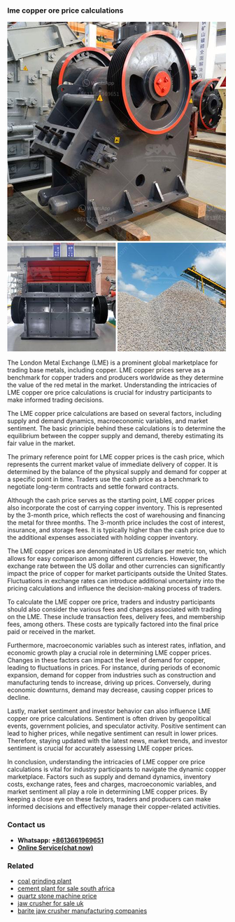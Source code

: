 <h3>lme copper ore price calculations</h3><img src='1706773357.jpg' alt=''><p>The London Metal Exchange (LME) is a prominent global marketplace for trading base metals, including copper. LME copper prices serve as a benchmark for copper traders and producers worldwide as they determine the value of the red metal in the market. Understanding the intricacies of LME copper ore price calculations is crucial for industry participants to make informed trading decisions.</p><p>The LME copper price calculations are based on several factors, including supply and demand dynamics, macroeconomic variables, and market sentiment. The basic principle behind these calculations is to determine the equilibrium between the copper supply and demand, thereby estimating its fair value in the market.</p><p>The primary reference point for LME copper prices is the cash price, which represents the current market value of immediate delivery of copper. It is determined by the balance of the physical supply and demand for copper at a specific point in time. Traders use the cash price as a benchmark to negotiate long-term contracts and settle forward contracts.</p><p>Although the cash price serves as the starting point, LME copper prices also incorporate the cost of carrying copper inventory. This is represented by the 3-month price, which reflects the cost of warehousing and financing the metal for three months. The 3-month price includes the cost of interest, insurance, and storage fees. It is typically higher than the cash price due to the additional expenses associated with holding copper inventory.</p><p>The LME copper prices are denominated in US dollars per metric ton, which allows for easy comparison among different currencies. However, the exchange rate between the US dollar and other currencies can significantly impact the price of copper for market participants outside the United States. Fluctuations in exchange rates can introduce additional uncertainty into the pricing calculations and influence the decision-making process of traders.</p><p>To calculate the LME copper ore price, traders and industry participants should also consider the various fees and charges associated with trading on the LME. These include transaction fees, delivery fees, and membership fees, among others. These costs are typically factored into the final price paid or received in the market.</p><p>Furthermore, macroeconomic variables such as interest rates, inflation, and economic growth play a crucial role in determining LME copper prices. Changes in these factors can impact the level of demand for copper, leading to fluctuations in prices. For instance, during periods of economic expansion, demand for copper from industries such as construction and manufacturing tends to increase, driving up prices. Conversely, during economic downturns, demand may decrease, causing copper prices to decline.</p><p>Lastly, market sentiment and investor behavior can also influence LME copper ore price calculations. Sentiment is often driven by geopolitical events, government policies, and speculator activity. Positive sentiment can lead to higher prices, while negative sentiment can result in lower prices. Therefore, staying updated with the latest news, market trends, and investor sentiment is crucial for accurately assessing LME copper prices.</p><p>In conclusion, understanding the intricacies of LME copper ore price calculations is vital for industry participants to navigate the dynamic copper marketplace. Factors such as supply and demand dynamics, inventory costs, exchange rates, fees and charges, macroeconomic variables, and market sentiment all play a role in determining LME copper prices. By keeping a close eye on these factors, traders and producers can make informed decisions and effectively manage their copper-related activities.</p><h3>Contact us</h3><ul><li><strong>Whatsapp:&nbsp;<a href="https://wa.me/8613661969651">+8613661969651</a></strong></li><li><a href="https://swt.shibang-china.com/?git&amp;zhl&amp;lme copper ore price calculations"><strong>Online Service(chat now)</strong></a></li></ul><h3>Related</h3><ul><li><a href='coal grinding plant.md'>coal grinding plant</a></li><li><a href='cement plant for sale south africa.md'>cement plant for sale south africa</a></li><li><a href='quartz stone machine price.md'>quartz stone machine price</a></li><li><a href='jaw crusher for sale uk.md'>jaw crusher for sale uk</a></li><li><a href='barite jaw crusher manufacturing companies.md'>barite jaw crusher manufacturing companies</a></li></ul>